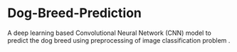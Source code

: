 # Dog-Breed-Prediction

A deep learning based Convolutional Neural Network (CNN) model to predict the dog breed using preprocessing of image classification problem
.
